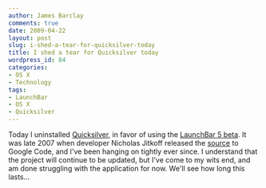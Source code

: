 ```yaml
---
author: James Barclay
comments: true
date: 2009-04-22
layout: post
slug: i-shed-a-tear-for-quicksilver-today
title: I shed a tear for Quicksilver today
wordpress_id: 84
categories:
- OS X
- Technology
tags:
- LaunchBar
- OS X
- Quicksilver
---
```


Today I uninstalled [Quicksilver](http://www.blacktree.com/), in favor of using the [LaunchBar 5 beta](http://www.obdev.at/products/launchbar/beta.html). It was late 2007 when developer Nicholas Jitkoff released the [source](http://code.google.com/p/blacktree-alchemy/) to Google Code, and I've been hanging on tightly ever since. I understand that the project will continue to be updated, but I've come to my wits end, and am done struggling with the application for now. We'll see how long this lasts...
